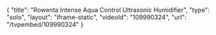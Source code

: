 {
    "title": "Rowenta Intense Aqua Control Ultrasonic Humidifier",
    "type": "solo",
    "layout": "iframe-static",
    "videoId": "109990324",
    "url": "\/tvpembed\/109990324"
}